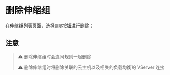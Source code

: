 # 删除伸缩组

在伸缩组列表页面，选择`删除`按钮进行删除；

## 注意

> ⚠️ 删除伸缩组时会连同规则一起删除
>
> ⚠️ 删除伸缩组时将删除关联的云主机以及相关的负载均衡的 VServer 连接
